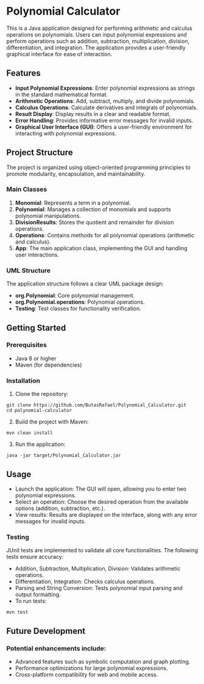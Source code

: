 # Polynomial Calculator

This is a Java application designed for performing arithmetic and calculus operations on polynomials. Users can input polynomial expressions and perform operations such as addition, subtraction, multiplication, division, differentiation, and integration. The application provides a user-friendly graphical interface for ease of interaction.

## Features

- **Input Polynomial Expressions**: Enter polynomial expressions as strings in the standard mathematical format.
- **Arithmetic Operations**: Add, subtract, multiply, and divide polynomials.
- **Calculus Operations**: Calculate derivatives and integrals of polynomials.
- **Result Display**: Display results in a clear and readable format.
- **Error Handling**: Provides informative error messages for invalid inputs.
- **Graphical User Interface (GUI)**: Offers a user-friendly environment for interacting with polynomial expressions.

## Project Structure

The project is organized using object-oriented programming principles to promote modularity, encapsulation, and maintainability.

### Main Classes

1. **Monomial**: Represents a term in a polynomial.
2. **Polynomial**: Manages a collection of monomials and supports polynomial manipulations.
3. **DivisionResults**: Stores the quotient and remainder for division operations.
4. **Operations**: Contains methods for all polynomial operations (arithmetic and calculus).
5. **App**: The main application class, implementing the GUI and handling user interactions.

### UML Structure

The application structure follows a clear UML package design:
- **org.Polynomial**: Core polynomial management.
- **org.Polynomial.operations**: Polynomial operations.
- **Testing**: Test classes for functionality verification.

## Getting Started

### Prerequisites

- Java 8 or higher
- Maven (for dependencies)

### Installation

1. Clone the repository:
 ```
git clone https://github.com/ButasRafael/Polynomial_Calculator.git
cd polynomial-calculator
```
2. Build the project with Maven:
```
mvn clean install
```
3. Run the application:
```
java -jar target/Polynomial_Calculator.jar
```

## Usage
* Launch the application: The GUI will open, allowing you to enter two polynomial expressions.
* Select an operation: Choose the desired operation from the available options (addition, subtraction, etc.).
* View results: Results are displayed on the interface, along with any error messages for invalid inputs.
### Testing
JUnit tests are implemented to validate all core functionalities. The following tests ensure accuracy:
* Addition, Subtraction, Multiplication, Division: Validates arithmetic operations.
* Differentiation, Integration: Checks calculus operations.
* Parsing and String Conversion: Tests polynomial input parsing and output formatting.
* To run tests:
```
mvn test
```
## Future Development
### Potential enhancements include:
* Advanced features such as symbolic computation and graph plotting.
* Performance optimizations for large polynomial expressions.
* Cross-platform compatibility for web and mobile access.
